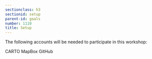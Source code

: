 ```yaml
---
sectionclass: h3
sectionid: setup
parent-id: goals
number: 1110
title: Setup
---
```

The following accounts will be needed to participate in this workshop:

CARTO
MapBox
GitHub
